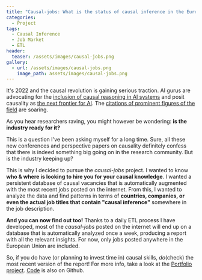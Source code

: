 ```yaml
---
title: "Causal-jobs: What is the status of causal inference in the European job market?"
categories:
  - Project
tags:
  - Causal Inference
  - Job Market
  - ETL
header:
  teaser: /assets/images/causal-jobs.png
gallery:
  - url: /assets/images/causal-jobs.png
    image_path: assets/images/causal-jobs.png
---
```


It's 2022 and the causal revolution is gaining serious traction. AI gurus are advocating
for the [inclusion of causal reasoning in AI systems](https://spectrum.ieee.org/understanding-causality-is-the-next-challenge-for-machine-learning) 
and posit causality as [the next frontier for AI](https://www.technologyreview.com/2021/10/27/1037134/data-science-challenges-trustworthy-ai/). 
The [citations of prominent figures of the field](https://scholar.google.com/citations?user=bAipNH8AAAAJ&hl=en) are soaring.

As you hear researchers raving, you might however be wondering: **is the industry ready for it?**

This is a question I've been asking myself for a long time.
Sure, all these new conferences and perspective papers on causality definitely confess that 
there is indeed something big going on in the research community. But is the industry keeping up?

This is why I decided to pursue the _causal-jobs_ project. I wanted to know **who & where is looking
to hire you for your causal knowledge**. I wanted a persistent database of causal vacancies that
is automatically augmented with the most recent jobs posted on the internet. From this, I wanted
to analyze the data and find patterns in terms of **countries, companies, or even the actual
job titles that contain "causal inference"** somewhere in the job description.

**And you can now find out too!** Thanks to a daily ETL process I have developed,
most of the _causal-jobs_ posted on the internet will end up on a database that is
automatically analyzed once a week, producing a report with all the relevant insights.
For now, only jobs posted anywhere in the European Union are included.

So, if you do have (or planning to invest time in) causal skills, _do_(check) the most recent
version of the report! For more info, 
take a look at the [Portfolio project](https://ggiannarakis.github.io/portfolio/1.causal-jobs/).
[Code](https://github.com/ggiannarakis/causal-jobs) is also on Github.